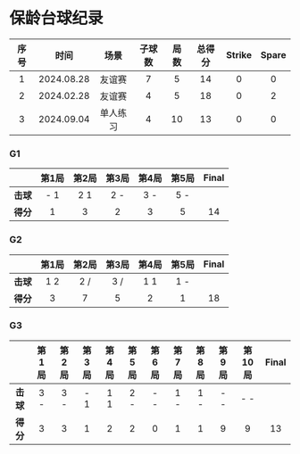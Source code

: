 # 保龄台球纪录

| 序号 |  时间       |  场景   | 子球数 | 局数  | 总得分  | Strike |  Spare |
| :--: | :--------: | :-----: | :---: | :---: | :----: | :----: | :----: |
| 1    | 2024.08.28 | 友谊赛   |   7   |   5   |   14   |   0    |   0   |
| 2    | 2024.02.28 | 友谊赛   |   4   |   5   |   18   |   0    |   2   |
| 3    | 2024.09.04 | 单人练习 |   4   |  10   |   13   |   0    |   0   |

### G1

|          | 第1局 | 第2局  | 第3局 | 第4局 | 第5局  | Final |
| :------: | :---: | :---: | :---: | :---: | :---: | :---: |
| **击球** |  - 1  |  2 1  |  2 -  |  3 -  |  5 -  |       |
| **得分** |   1   |   3   |   2   |   3   |   5   |  14   |

### G2

|          | 第1局 | 第2局  | 第3局 | 第4局 | 第5局  | Final |
| :------: | :---: | :---: | :---: | :---: | :---: | :---: |
| **击球** |  1 2  |  2 /  |  3 /  |  1 1  |  1 -  |       |
| **得分** |   3   |   7   |   5   |   2   |   1   |  18   |

### G3

|          | 第1局 | 第2局  | 第3局 | 第4局 | 第5局  | 第6局 | 第7局  | 第8局 | 第9局 | 第10局 | Final |
| :------: | :---: | :---: | :---: | :---: | :---: | :---: | :---: | :---: | :---: | :---: | :---: |
| **击球** |  3 -  |  3 -  |  - 1  |  1 1  |  2 -  |  - -  |  1 -  |  1 -  |  - -  |  - -  |       |
| **得分** |   3   |   3   |   1   |   2   |   2   |   0   |   1   |   1   |   9   |   9   |  13   |